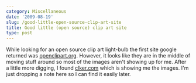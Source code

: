 ```yaml
---
category: Miscellaneous
date: '2009-08-19'
slug: /good-little-open-source-clip-art-site
title: Good little (open source) clip art site
type: post
---
```



While looking for an open source clip art light-bulb the first site
google returned was [openclipart.org](http://www.openclipart.org/).
However, it looks like they are in the middle of moving stuff
around so most of the images aren't showing up for me. After a
little more digging, I found [clker.com](http://www.clker.com/)
which is showing me the images. I'm just dropping a note here so I
can find it easily later.